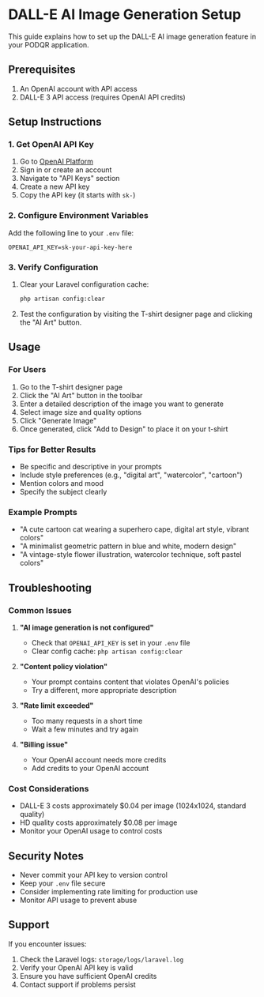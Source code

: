 # DALL-E AI Image Generation Setup

This guide explains how to set up the DALL-E AI image generation feature in your PODQR application.

## Prerequisites

1. An OpenAI account with API access
2. DALL-E 3 API access (requires OpenAI API credits)

## Setup Instructions

### 1. Get OpenAI API Key

1. Go to [OpenAI Platform](https://platform.openai.com/)
2. Sign in or create an account
3. Navigate to "API Keys" section
4. Create a new API key
5. Copy the API key (it starts with `sk-`)

### 2. Configure Environment Variables

Add the following line to your `.env` file:

```env
OPENAI_API_KEY=sk-your-api-key-here
```

### 3. Verify Configuration

1. Clear your Laravel configuration cache:
   ```bash
   php artisan config:clear
   ```

2. Test the configuration by visiting the T-shirt designer page and clicking the "AI Art" button.

## Usage

### For Users

1. Go to the T-shirt designer page
2. Click the "AI Art" button in the toolbar
3. Enter a detailed description of the image you want to generate
4. Select image size and quality options
5. Click "Generate Image"
6. Once generated, click "Add to Design" to place it on your t-shirt

### Tips for Better Results

- Be specific and descriptive in your prompts
- Include style preferences (e.g., "digital art", "watercolor", "cartoon")
- Mention colors and mood
- Specify the subject clearly

### Example Prompts

- "A cute cartoon cat wearing a superhero cape, digital art style, vibrant colors"
- "A minimalist geometric pattern in blue and white, modern design"
- "A vintage-style flower illustration, watercolor technique, soft pastel colors"

## Troubleshooting

### Common Issues

1. **"AI image generation is not configured"**
   - Check that `OPENAI_API_KEY` is set in your `.env` file
   - Clear config cache: `php artisan config:clear`

2. **"Content policy violation"**
   - Your prompt contains content that violates OpenAI's policies
   - Try a different, more appropriate description

3. **"Rate limit exceeded"**
   - Too many requests in a short time
   - Wait a few minutes and try again

4. **"Billing issue"**
   - Your OpenAI account needs more credits
   - Add credits to your OpenAI account

### Cost Considerations

- DALL-E 3 costs approximately $0.04 per image (1024x1024, standard quality)
- HD quality costs approximately $0.08 per image
- Monitor your OpenAI usage to control costs

## Security Notes

- Never commit your API key to version control
- Keep your `.env` file secure
- Consider implementing rate limiting for production use
- Monitor API usage to prevent abuse

## Support

If you encounter issues:

1. Check the Laravel logs: `storage/logs/laravel.log`
2. Verify your OpenAI API key is valid
3. Ensure you have sufficient OpenAI credits
4. Contact support if problems persist 